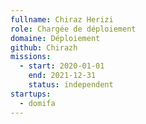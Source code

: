 ```yaml
---
fullname: Chiraz Herizi
role: Chargée de déploiement
domaine: Déploiement
github: Chirazh
missions:
  - start: 2020-01-01
    end: 2021-12-31
    status: independent
startups:
  - domifa
---
```

